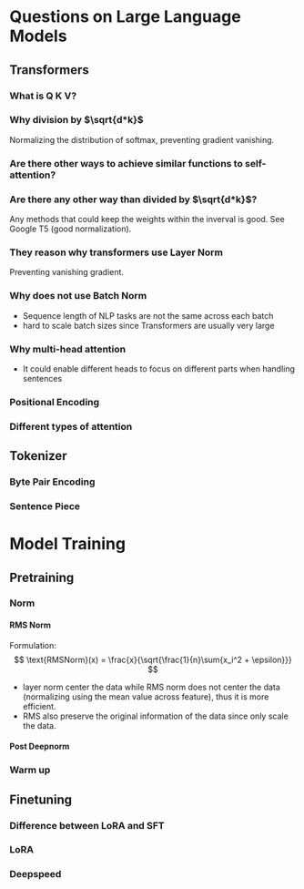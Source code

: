 # Questions on Large Language Models

## Transformers
### What is Q K V?

### Why division by $\sqrt{d*k}$
Normalizing the distribution of softmax, preventing gradient vanishing.
### Are there other ways to achieve similar functions to self-attention?
### Are there any other way than divided by $\sqrt{d*k}$?
Any methods that could keep the weights within the inverval is good. See Google T5 (good normalization).
### They reason why transformers use Layer Norm
Preventing vanishing gradient.
### Why does not use Batch Norm
- Sequence length of NLP tasks are not the same across each batch
- hard to scale batch sizes since Transformers are usually very large
  
### Why multi-head attention
- It could enable different heads to focus on different parts when handling sentences

### Positional Encoding


### Different types of attention

## Tokenizer
### Byte Pair Encoding
### Sentence Piece

# Model Training
## Pretraining
### Norm
#### RMS Norm
Formulation:
$$
\text{RMSNorm}(x) = \frac{x}{\sqrt{\frac{1}{n}\sum{x_i^2 + \epsilon}}}
$$

- layer norm center the data while RMS norm does not center the data (normalizing using the mean value across feature), thus it is more efficient.
- RMS also preserve the original information of the data since only scale the data.

#### Post Deepnorm



### Warm up
## Finetuning
### Difference between LoRA and SFT
### LoRA






### Deepspeed



